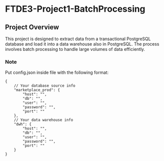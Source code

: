 # FTDE3-Project1-BatchProcessing

## Project Overview

This project is designed to extract data from a transactional PostgreSQL database and load it into a data warehouse also in PostgreSQL. The process involves batch processing to handle large volumes of data efficiently.

### Note

Put config.json inside file with the following format:

```
{
    // Your database source info
    "marketplace_prod": {
        "host": "",
        "db": "",
        "user": "",
        "password": "",
        "port": ""
    },
    // Your data warehouse info
    "dwh": {
        "host": "",
        "db": "",
        "user": "",
        "password": "",
        "port": ""
    }
}
```